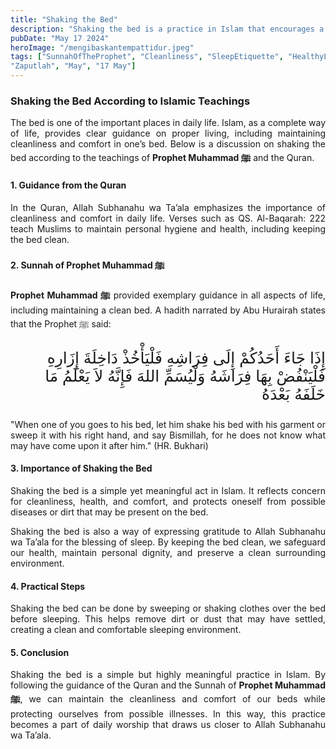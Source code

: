 ```yaml
---
title: "Shaking the Bed"
description: "Shaking the bed is a practice in Islam that encourages a person to clean their bed before sleeping. This is done by sweeping or shaking clothes over the bed to maintain cleanliness, health, and comfort."
pubDate: "May 17 2024"
heroImage: "/mengibaskantempattidur.jpeg"
tags: ["SunnahOfTheProphet", "Cleanliness", "SleepEtiquette", "HealthyLiving", "IslamicEtiquette", "IslamicTeachings", "Health", "Hadith", "ProphetMuhammad", "CleanlinessInIslam", "HealthTips", "SleepHealth", "SleepPractices", "CleanLiving", "IslamicPractices",
"Zaputlah", "May", "17 May"]
---
```


### Shaking the Bed According to Islamic Teachings

<p style="text-align: justify;">The bed is one of the important places in daily life. Islam, as a complete way of life, provides clear guidance on proper living, including maintaining cleanliness and comfort in one’s bed. Below is a discussion on shaking the bed according to the teachings of <strong>Prophet Muhammad ﷺ</strong> and the Quran.</p>

#### 1. Guidance from the Quran

<p style="text-align: justify;">In the Quran, Allah Subhanahu wa Ta’ala emphasizes the importance of cleanliness and comfort in daily life. Verses such as QS. Al-Baqarah: 222 teach Muslims to maintain personal hygiene and health, including keeping the bed clean.</p>

#### 2. Sunnah of Prophet Muhammad ﷺ

<p style="text-align: justify;"><strong>Prophet Muhammad ﷺ</strong> provided exemplary guidance in all aspects of life, including maintaining a clean bed. A hadith narrated by Abu Hurairah states that the Prophet ﷺ said:</p>

<p style="font-family: 'Neirizi Regular', sans-serif; font-size: 25px; direction: rtl;">
إِذَا جَاءَ أَحَدُكُمْ إِلَى فِرَاشِهِ فَلْيَأْخُذْ دَاخِلَةَ إِزَارِهِ فَلْيَنْفُضْ بِهَا فِرَاشَهُ وَلْيُسَمِّ اللهَ فَإِنَّهُ لاَ يَعْلَمُ مَا خَلَفَهُ بَعْدَهُ
</p>

<p style="text-align: justify;">"When one of you goes to his bed, let him shake his bed with his garment or sweep it with his right hand, and say Bismillah, for he does not know what may have come upon it after him." (HR. Bukhari)</p>

#### 3. Importance of Shaking the Bed

<p style="text-align: justify;">Shaking the bed is a simple yet meaningful act in Islam. It reflects concern for cleanliness, health, and comfort, and protects oneself from possible diseases or dirt that may be present on the bed.</p>

<p style="text-align: justify;">Shaking the bed is also a way of expressing gratitude to Allah Subhanahu wa Ta’ala for the blessing of sleep. By keeping the bed clean, we safeguard our health, maintain personal dignity, and preserve a clean surrounding environment.</p>

#### 4. Practical Steps

<p style="text-align: justify;">Shaking the bed can be done by sweeping or shaking clothes over the bed before sleeping. This helps remove dirt or dust that may have settled, creating a clean and comfortable sleeping environment.</p>

#### 5. Conclusion

<p style="text-align: justify;">Shaking the bed is a simple but highly meaningful practice in Islam. By following the guidance of the Quran and the Sunnah of <strong>Prophet Muhammad ﷺ</strong>, we can maintain the cleanliness and comfort of our beds while protecting ourselves from possible illnesses. In this way, this practice becomes a part of daily worship that draws us closer to Allah Subhanahu wa Ta’ala.</p>
